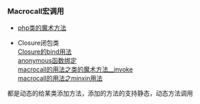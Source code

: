 ### Macrocall宏调用
- [php类的魔术方法](https://www.php.net/manual/zh/language.oop5.magic.php#object.invoke)  

- Closure闭包类  
[Closure的bind用法](../test/clouser.php)  
[anonymous函数绑定](../test/closure1.php)  
[macrocall的用法之类的魔术方法__invoke](../test/testjack.php)   
[macrocall的用法之minxin用法](../test/testtom.php)  


都是动态的给某类添加方法，添加的方法的支持静态，动态方法调用  
